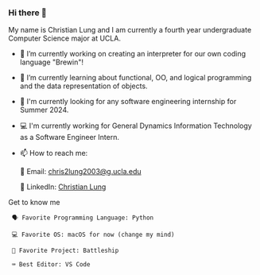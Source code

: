 ### Hi there 👋

<!--
**christianlung/christianlung** is a ✨ _special_ ✨ repository because its `README.md` (this file) appears on your GitHub profile.
-->

My name is Christian Lung and I am currently a fourth year undergraduate Computer Science major at UCLA.
- 🔭 I’m currently working on creating an interpreter for our own coding language "Brewin"!
- 🌱 I’m currently learning about functional, OO, and logical programming and the data representation of objects.
- 🔎 I'm currently looking for any software engineering internship for Summer 2024.
- 💻 I'm currently working for General Dynamics Information Technology as a Software Engineer Intern.
- 📫 How to reach me:

     📩 Email: chris2lung2003@g.ucla.edu
  
     👔 LinkedIn: [Christian Lung](https://www.linkedin.com/in/christian-lung/)

Get to know me

     🗣️ Favorite Programming Language: Python
    
     💻 Favorite OS: macOS for now (change my mind)
   
     🚢 Favorite Project: Battleship
     
     ⌨️ Best Editor: VS Code


<!-- ![Leetcode Stats](https://leetcard.jacoblin.cool/christianlung) -->
